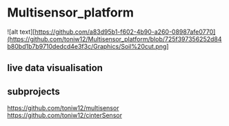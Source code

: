 # Multisensor_platform
![alt text][https://github.com/a83d95b1-f602-4b90-a260-08987afe0770](https://github.com/toniw12/Multisensor_platform/blob/725f397356252d84b80bd1b7b9710dedcd4e3f3c/Graphics/Soil%20cut.png]

## live data visualisation


## subprojects
https://github.com/toniw12/multisensor
https://github.com/toniw12/cinterSensor
